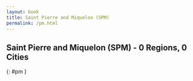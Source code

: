 ```yaml
---
layout: book
title: Saint Pierre and Miquelon (SPM)
permalink: /pm.html
---
```


## Saint Pierre and Miquelon (SPM) - 0 Regions, 0 Cities
{: #pm }






 
